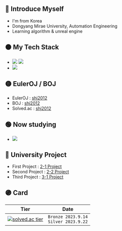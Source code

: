 ## 🔴 Introduce Myself

- I'm from Korea
- Dongyang Mirae University, Automation Engineering
- Learning algorithm & unreal engine

## 🟠 My Tech Stack 

- <img src="https://img.shields.io/badge/C-172B4D?style=flat&logo=C&logoColor=white"/> <img src="https://img.shields.io/badge/C++-1E88E5?style=flat&logo=C%2B%2B&logoColor=white"/>
- <img src="https://img.shields.io/badge/ROS-gray?style=flat&logo=ros&logoColor=white"/>

## 🟡 EulerOJ / BOJ
- EulerOJ   : [shj2012](https://euleroj.io/profile/shj2012)
- BOJ       : [shj2012](https://www.acmicpc.net/user/shj2012)
- Solved.ac : [shj2012](https://solved.ac/profile/shj2012)

## 🟢 Now studying
- <img src="https://img.shields.io/badge/Unreal_Engine-black?style=flat&logo=unrealengine&logoColor=white"/>

## 🔵 University Project
- First Project  : [2-1 Project](https://github.com/rubynote/DMU_2-1_Project)
- Second Project : [2-2 Project](https://github.com/rubynote/DMU_2-2_Project)
- Third Project  : [3-1 Project](https://github.com/rubynote/DMU_3-1_Project)

## 🟣 Card
|Tier|Date|
|------|---|
|[![solved.ac tier](http://mazassumnida.wtf/api/v2/generate_badge?boj=shj2012)](https://solved.ac/shj2012)|`Bronze 2023.9.14`</br>`Silver 2023.9.22`|
